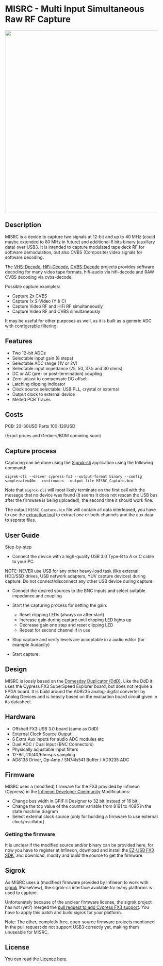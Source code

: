 # MISRC - Multi Input Simultaneous Raw RF Capture

<picture>
  <source srcset="assets/hardware-images/MISRC-v0.0.5-Transparent-Hand-Soldered.jxl" type="image/jxl" width="600" />
  <source srcset="assets/hardware-images/MISRC-v0.0.5-Transparent-Hand-Soldered.avif" type="image/avif" width="600" />
  <img src="assets/hardware-images/MISRC-v0.0.5-Transparent-Hand-Soldered.png" width="600" height="" />
</picture>


## Description


MISRC is a device to capture two signals at 12-bit and up to 40 MHz (could maybe extended to 80 MHz in future) and additional 6 bits binary (auxillary data) over USB3.
It is intended to capture modulated tape deck RF for software demodulation, but also CVBS (Composite) video signals for software decoding.

The [VHS-Decode](https://github.com/oyvindln/vhs-decode/), [HiFi-Decode](https://github.com/oyvindln/vhs-decode/wiki/hifi-decode), [CVBS-Decode](https://github.com/oyvindln/vhs-decode/wiki/CVBS-Composite-Decode) projects provides software decoding for many video tape formats, hifi-audio via hifi-decode and RAW CVBS decoding via cvbs-decode

Possible capture examples:

- Capture 2x CVBS
- Capture 1x S-Video (Y & C)
- Capture Video RF and HiFi RF simultaneously
- Capture Video RF and CVBS simultaneously

It may be useful for other purposes as well, as it is built as a generic ADC with configerable filtering.


## Features


- Two 12-bit ADCs
- Selectable input gain (8 steps)
- Selectable ADC range (1V or 2V)
- Selectable input impedance (75, 50, 37.5 and 30 ohms)
- DC or AC (pre- or post-termination) coupling
- Zero-adjust to compensate DC offset
- Latching clipping indicator
- Clock source selectable: USB PLL, crystal or external
- Output clock to external device
- Melted PCB Traces

## Costs


PCB: 20-30USD
Parts 100-120USD

(Exact prices and Gerbers/BOM comming soon) 


## Capture process



Capturing can be done using the [Sigrok-cli](https://sigrok.org/wiki/Downloads#Binaries_and_distribution_packages) application using the following command:


    sigrok-cli --driver cypress-fx3 --output-format binary --config samplerate=40m --continuous --output-file MISRC_Capture.bin


Note that `sigrok-cli` will most likely terminate on the first call with the message that no device was found (it seems it does not rescan the USB bus after the firmware is being uploaded), the second time it should work fine.

The output `MISRC_Capture.bin` file will contain all data interleaved, you have to use the [extraction tool](https://github.com/Stefan-Olt/MISRC/tree/main/misrc_extract) to extract one or both channels and the aux data to seprate files.


## User Guide

Step-by-step 

* Connect the device with a high-quality USB 3.0 Type-B to A or C cable to your PC. 

NOTE: NEVER use USB for any other heavy-load task (like external HDD/SSD drives, USB network adapters, YUV capture devices) during capture. Do not connect/disconnect any other USB device during capture.

* Connect the desired sources to the BNC inputs and select suitable impedance and coupling

* Start the capturing process for setting the gain:
    * Reset clipping LEDs (always on after start)
    * Increase gain during capture until clipping LED lights up
    * Decrease gain one step and reset clipping LED
    * Repeat for second channel if in use

* Stop capture and verify levels are acceptable in a audio editor (for example Audacity)

* Start capture.


## Design


MISRC is loosly based on the [Domesday Duplicator (DdD)](https://github.com/simoninns/DomesdayDuplicator). Like the DdD it uses the Cypress FX3 SuperSpeed Explorer board, but does not require a FPGA board.
It is build around the AD9235 analog-digital converter by Analog Devices and is heavily based on the evaluation board circuit given in its datasheet.  


## Hardware 


- Offshelf FX3 USB 3.0 board (same as DdD)
- External Clock Source Output
- 6 Extra Aux inputs for audio ADC modules etc
- Duel ADC / Dual Input (BNC Connectors)
- Physically adjustable input filters
- 12-Bit, 20/40/65msps sampling
- AD8138 Driver, Op-Amp / SN74ls541 Buffer / AD9235 ADC


## Firmware


MISRC uses a (modified) firmware for the FX3 provided by Infineon (Cypress) in the [Infineon Developer Community](https://community.infineon.com/t5/USB-superspeed-peripherals/EZ-USB-FX3-Explorer-kit-as-16-channel-logic-analyzers-gt-dropped-samples-after/m-p/635325/) 
Modifications:
* Change bus width in GPIF II Designer to 32 bit instead of 16 bit
* Change the top value of the counter variable from 8191 to 4095 in the state machine diagram
* Select external clock source (only for building a firmware to use external clock/oscillator)


### Getting the firmware


It is unclear if the modified source and/or binary can be provided here, for now you have to register at Infineon, download and install the [EZ-USB FX3 SDK](https://www.infineon.com/cms/de/design-support/tools/sdk/usb-controllers-sdk/ez-usb-fx3-software-development-kit/), and download, modify and build the source to get the firmware.


## Sigrok


As MISRC uses a (modified) firmware provided by Infineon to work with [sigrok](https://sigrok.org/) (PulseView), the sigrok-cli interface available for many platforms is used to capture.

Unfortunately because of the unclear firmware license, the sigrok project has not (yet?) merged the [pull request to add Cypress FX3 support](https://github.com/sigrokproject/libsigrok/pull/148/).
You have to apply this patch and build sigrok for your platform.

Note: The other, completly free, open-source firmware projects mentioned in the pull request do not support USB3 correctly yet, making them unuseable for MISRC.


## License


You can read the [Licence here](https://github.com/Stefan-Olt/MISRC/wiki/Licence).
